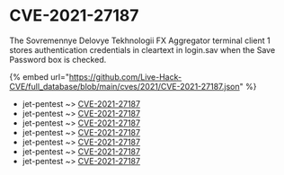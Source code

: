 # CVE-2021-27187

The Sovremennye Delovye Tekhnologii FX Aggregator terminal client 1 stores authentication credentials in cleartext in login.sav when the Save Password box is checked.

{% embed url="https://github.com/Live-Hack-CVE/full_database/blob/main/cves/2021/CVE-2021-27187.json" %}


* jet-pentest ~> [CVE-2021-27187](https://www.alice-snow.ru/2021/database/cve-2021-27187/cve-2021-27187-jet-pentest)
* jet-pentest ~> [CVE-2021-27187](https://www.alice-snow.ru/2021/database/cve-2021-27187/cve-2021-27187-jet-pentest)
* jet-pentest ~> [CVE-2021-27187](https://www.alice-snow.ru/2021/database/cve-2021-27187/cve-2021-27187-jet-pentest)
* jet-pentest ~> [CVE-2021-27187](https://www.alice-snow.ru/2021/database/cve-2021-27187/cve-2021-27187-jet-pentest)
* jet-pentest ~> [CVE-2021-27187](https://www.alice-snow.ru/2021/database/cve-2021-27187/cve-2021-27187-jet-pentest)
* jet-pentest ~> [CVE-2021-27187](https://www.alice-snow.ru/2021/database/cve-2021-27187/cve-2021-27187-jet-pentest)
* jet-pentest ~> [CVE-2021-27187](https://www.alice-snow.ru/2021/database/cve-2021-27187/cve-2021-27187-jet-pentest)
